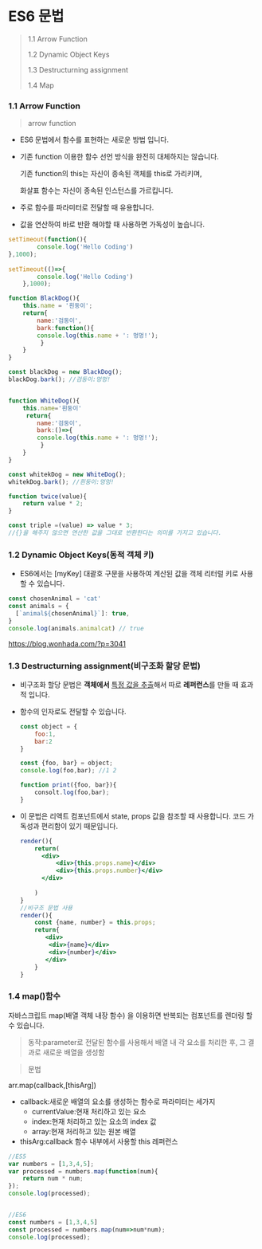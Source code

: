 # ES6 문법

> 1.1 Arrow Function
>
> 1.2 Dynamic Object Keys
>
> 1.3 Destructurning assignment
>
> 1.4 Map



### 1.1 Arrow Function

> arrow function 

- ES6 문법에서 함수를 표현하는 새로운 방법 입니다.

- 기존 function 이용한 함수 선언 방식을 완전히 대체하지는 않습니다.

  기존 function의 this는 자신이 종속된 객체를 this로 가리키며, 

  화살표 함수는 자신이 종속된 인스턴스를 가르킵니다.

- 주로 함수를 파라미터로 전달할 때 유용합니다.

- 값을 연산하여 바로 반환 해야할 때 사용하면 가독성이 높습니다.

```javascript
setTimeout(function(){
    	console.log('Hello Coding')
},1000);
    
setTimeout(()=>{
        console.log('Hello Coding')
    },1000);
```

```javascript
function BlackDog(){
    this.name = '흰둥이';
    return{
        name:'검둥이',
    	bark:function(){
        console.log(this.name + ': 멍멍!');
		 }
    }
}

const blackDog = new BlackDog();
blackDog.bark(); //검둥이:멍멍!


function WhiteDog(){
    this.name='흰둥이'
     return{
        name:'검둥이',
    	bark:()=>{
        console.log(this.name + ': 멍멍!');
		 }
    }
}

const whitekDog = new WhiteDog();
whitekDog.bark(); //흰둥이:멍멍!
```

```javascript
function twice(value){
    return value * 2;
}

const triple =(value) => value * 3;
//{}을 해주지 않으면 연산한 값을 그대로 반환한다는 의미를 가지고 있습니다.
```



### 1.2 Dynamic Object Keys(동적 객체 키)

- ES6에서는 [myKey] 대괄호 구문을 사용하여 계산된 값을 객체 리터럴 키로 사용할 수 있습니다.

```javascript
const chosenAnimal = 'cat'
const animals = {
  [`animal${chosenAnimal}`]: true,
}
console.log(animals.animalcat) // true
```

https://blog.wonhada.com/?p=3041





### 1.3  Destructurning assignment(비구조화 할당 문법)

- 비구조화 할당 문법은 **객체에서**  <u>특정 값을 추출</u>해서  따로 **레퍼런스**를 만들 때 효과적 입니다.

- 함수의 인자로도 전달할 수 있습니다.

  ```javascript
  const object = {
      foo:1,
      bar:2
  }
  
  const {foo, bar} = object;
  console.log(foo,bar); //1 2
  
  function print({foo, bar}){
      consolt.log(foo,bar);
  }
  ```

- 이 문법은 리액트 컴포넌트에서 state, props 값을 참조할 때 사용합니다. 코드 가독성과 편리함이 있기 때문입니다. 

  ```jsx
  render(){
      return(
      	<div>
      		<div>{this.props.name}</div>
      		<div>{this.props.number}</div>
      	</div>
      
      )
  }
  //비구조 문법 사용
  render(){
      const {name, number} = this.props;
      return{
         <div>
          <div>{name}</div>
          <div>{number}</div>
         </div>     
      }
  }
  ```





### 1.4 map()함수

자바스크립트 map(배열 객체 내장 함수) 을 이용하면 반복되는 컴포넌트를 렌더링 할 수 있습니다.

> 동작:parameter로 전달된 함수를 사용해서 배열 내 각 요소를 처리한 후, 그 결과로 새로운 배열을 생성함

> 문법

arr.map(callback,[thisArg])

- callback:새로운 배열의 요소를 생성하는 함수로 파라미터는 세가지
  - currentValue:현재 처리하고 있는 요소
  - index:현재 처리하고 있는 요소의 index 값
  - array:현재 처리하고 있는 원본 배열
- thisArg:callback 함수 내부에서 사용할 this 레퍼런스



```javascript
//ES5
var numbers = [1,3,4,5];
var processed = numbers.map(function(num){
   	return num * num; 
});
console.log(processed);


//ES6
const numbers = [1,3,4,5]
const processed = numbers.map(num=>num*num);
console.log(processed);

```

